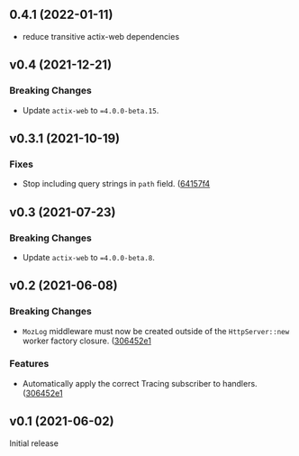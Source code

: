 <a name="0.4.1"></a>

## 0.4.1 (2022-01-11)

- reduce transitive actix-web dependencies

<a name="v0.4"></a>

## v0.4 (2021-12-21)

### Breaking Changes

- Update `actix-web` to `=4.0.0-beta.15`.

<a name="v0.3.1"></a>

## v0.3.1 (2021-10-19)

### Fixes

- Stop including query strings in `path` field.
  ([64157f4](https://github.com/mozilla-services/common-rs/commit/64157f4574ef8ccd14bc5397d12b3c940aa14654)

<a name="v0.3"></a>

## v0.3 (2021-07-23)

### Breaking Changes

- Update `actix-web` to `=4.0.0-beta.8`.

<a name="v0.2"></a>

## v0.2 (2021-06-08)

### Breaking Changes

- `MozLog` middleware must now be created outside of the `HttpServer::new`
  worker factory closure.
  ([306452e1](https://github.com/mozilla-services/common-rs/commit/306452e1ada47cbe2f0991afd0113289902a8803)

### Features

- Automatically apply the correct Tracing subscriber to handlers.
  ([306452e1](https://github.com/mozilla-services/common-rs/commit/306452e1ada47cbe2f0991afd0113289902a8803)

<a name="v0.1"></a>

## v0.1 (2021-06-02)

Initial release
